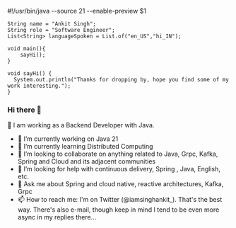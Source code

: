 #!/usr/bin/java --source 21 --enable-preview $1

    String name = "Ankit Singh";
    String role = "Software Engineer";
    List<String> languageSpoken = List.of("en_US","hi_IN");
    
    void main(){
        sayHi();
    }

    void sayHi() {
      System.out.println("Thanks for dropping by, hope you find some of my work interesting.");
    }


### Hi there 👋

🔭 I am working as a Backend Developer with Java.

- 🔭 I’m currently working on Java 21
- 🌱 I’m currently learning Distributed Computing
- 👯 I’m looking to collaborate on anything related to Java, Grpc, Kafka, Spring and Cloud and its adjacent communities
- 🤔 I’m looking for help with continuous delivery, Spring , Java, English, etc.
- 💬 Ask me about  Spring and cloud native, reactive architectures, Kafka, Grpc
- 📫 How to reach me:  I'm on Twitter (@iamsinghankit_). That's the best way. There's also e-mail, though keep in mind I tend to be even more async in my replies there...
